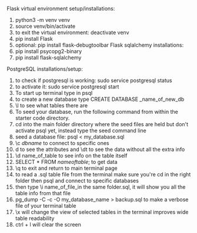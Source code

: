 Flask virtual environment setup/installations:
1. python3 -m venv venv
2. source venv/bin/activate
3. to exit the virtual environment: deactivate venv
4. pip install Flask
5. optional: pip install flask-debugtoolbar
Flask sqlalchemy installations:
5. pip install psycopg2-binary
6. pip install flask-sqlalchemy 

PostgreSQL installations/setup:
1. to check if postgresql is working: sudo service postgresql status
2. to activate it: sudo service postgresql start
3. To start up terminal type in psql
4. to create a new database type CREATE DATABASE _name_of_new_db
5. \l to see what tables there are
6. To seed your database, run the following command from within the starter code directory.
7. cd into the main folder directory where the seed files are held but don't activate psql yet, instead type the seed command line
8. seed a database file: psql < my_database.sql
9. \c _dbname_ to connect to specific ones
10. d to see the attributes and \dt to see the data without all the extra info
11. \d name_of_table to see info on the table itself
12. SELECT * FROM _nameoftable_; to get data
13. \q to exit and return to main terminal page
14. to read a .sql table file from the terminal make sure you're cd in the right folder then psql and connect to specific databases
15. then type \i name_of_file_in the same folder.sql, it will show you all the table info from that file
16. pg_dump -C -c -O my_database_name > backup.sql to make a verbose file of your terminal table
17. \x will change the view of selected tables in the terminal improves wide table readability
19. ctrl + l will clear the screen